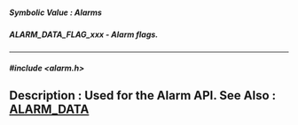 ##### Symbolic Value : Alarms
##### ALARM_DATA_FLAG_xxx - Alarm flags.
---
##### #include <alarm.h>
**Description :**
Used for the Alarm API.
**See Also :**
[ALARM_DATA](D:/md_files/ALARM_DATA.md)
---

